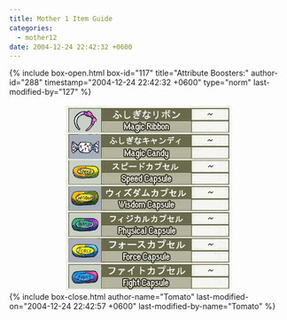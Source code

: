 ```yaml
---
title: Mother 1 Item Guide
categories:
  - mother12
date: 2004-12-24 22:42:32 +0600
---
```

{% include box-open.html box-id="117" title="Attribute Boosters:" author-id="288" timestamp="2004-12-24 22:42:32 +0600" type="norm" last-modified-by="127" %}
<center><img src="attributeboosters.jpg" /></center>
{% include box-close.html author-name="Tomato" last-modified-on="2004-12-24 22:42:57 +0600" last-modified-by-name="Tomato" %}
